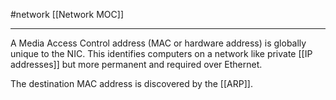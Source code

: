 #network 
[[Network MOC]]
- - -

A Media Access Control address (MAC or hardware address) is globally unique to the NIC. This identifies computers on a network like private [[IP addresses]] but more permanent and required over Ethernet.

The destination MAC address is discovered by the [[ARP]].